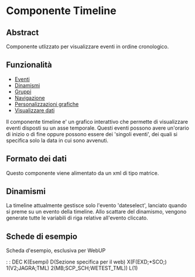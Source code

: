 # Componente Timeline

## Abstract

Componente utlizzato per visualizzare eventi in ordine cronologico.


## Funzionalità
- [Eventi](Sorgenti/DOC/TA/B£AMO/LOCTML_F01)
- [Dinamismi](Sorgenti/DOC/TA/B£AMO/LOCTML_F02)
- [Gruppi](Sorgenti/DOC/TA/B£AMO/LOCTML_F03)
- [Navigazione](Sorgenti/DOC/TA/B£AMO/LOCTML_F04)
- [Personalizzazioni grafiche](Sorgenti/DOC/TA/B£AMO/LOCTML_F05)
- [Visualizzare dati](Sorgenti/DOC/TA/B£AMO/LOCTML_F06)


Il componente timeline e' un grafico interattivo che permette di visualizzare eventi disposti su un asse temporale.
Questi eventi possono avere un'orario di inizio o di fine oppure possono essere dei 'singoli eventi', dei quali si specifica solo la data in cui sono avvenuti.

## Formato dei dati
Questo componente viene alimentato da un xml di tipo matrice.

## Dinamismi
La timeline attualmente gestisce solo l'evento 'dateselect', lanciato quando si preme su un evento della timeline.
Allo scattare del dinamismo, vengono generate tutte le variabili di riga relative all'evento cliccato.

## Schede di esempio
Scheda d'esempio, esclusiva per WebUP

 :  : DEC K(Esempi) D(Sezione specifica per il web) X(F(EXD;*SCO;) 1(V2;JAGRA;TML) 2(MB;SCP_SCH;WETEST_TML)) L(1)
